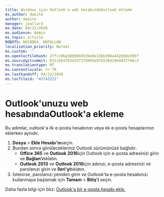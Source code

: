 ```yaml
---
title: Windows için Outlook'a web hesabındaOutlook ekleme
ms.author: daeite
author: daeite
manager: joallard
ms.date: 04/21/2020
ms.audience: Admin
ms.topic: article
ROBOTS: NOINDEX, NOFOLLOW
localization_priority: Normal
ms.custom: ''
ms.openlocfilehash: 2ffcc8ba50b98b693b48e13bb398a44289de305f
ms.sourcegitcommit: 631cbb5f03e5371f0995e976536d24e9d13746c3
ms.translationtype: MT
ms.contentlocale: tr-TR
ms.lasthandoff: 04/22/2020
ms.locfileid: "43743221"
---
```

# <a name="add-your-outlook-on-the-web-account-to-outlook"></a>Outlook'unuzu web hesabındaOutlook'a ekleme

Bu adımlar, outlook'a ilk e-posta hesabınızı veya ek e-posta hesaplarınızı eklerken aynıdır.

1. **Dosya** > **Ekle Hesabı'nı**seçin.
1. Bundan sonra görülecekleriniz Outlook sürümünüze bağlıdır:
    - **Office 365** ve **Outlook 2016**için Outlook için e-posta adresinizi girin ve **Bağlan'ı**tıklatın.
    - **Outlook 2013** ve **Outlook 2010**için adınızı, e-posta adresinizi ve parolanızı girin ve **İleri'yi**tıklatın.
1. İstenirse, parolanızı yeniden girin ve Outlook'ta e-posta hesabınızı kullanmaya başlamak için **Tamam** > **Bitiş'i** seçin.

Daha fazla bilgi için bkz: [Outlook'a bir e-posta hesabı ekle.](https://support.office.com/article/6e27792a-9267-4aa4-8bb6-c84ef146101b)